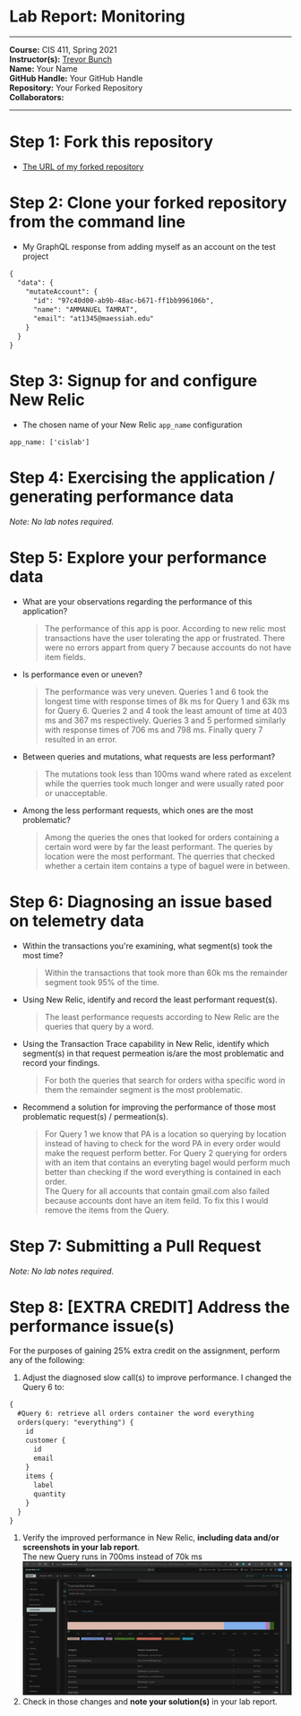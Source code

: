 # Lab Report: Monitoring
___
**Course:** CIS 411, Spring 2021  
**Instructor(s):** [Trevor Bunch](https://github.com/trevordbunch)  
**Name:** Your Name  
**GitHub Handle:** Your GitHub Handle  
**Repository:** Your Forked Repository  
**Collaborators:** 
___

# Step 1: Fork this repository
- [The URL of my forked repository](https://github.com/AmmanuelT/cis411_lab5_Monitoring)

# Step 2: Clone your forked repository from the command line
- My GraphQL response from adding myself as an account on the test project
```
{
  "data": {
    "mutateAccount": {
      "id": "97c40d00-ab9b-48ac-b671-ff1bb996106b",
      "name": "AMMANUEL TAMRAT",
      "email": "at1345@maessiah.edu"
    }
  }
}
```

# Step 3: Signup for and configure New Relic
- The chosen name of your New Relic ```app_name``` configuration
```
app_name: ['cislab']
```

# Step 4: Exercising the application / generating performance data

_Note: No lab notes required._

# Step 5: Explore your performance data
* What are your observations regarding the performance of this application? 
  > The performance of this app is poor. According to new relic most transactions have the user tolerating the app or frustrated. There were no errors appart from query 7 because accounts do not have item fields.
* Is performance even or uneven? 
  > The performance was very uneven. Queries 1 and 6 took the longest time with response times of 8k ms for Query 1 and 63k ms for Query 6. Queries 2 and 4 took the least amount of time at 403 ms and 367 ms respectively. Queries 3 and 5 performed similarly with response times of 706 ms and 798 ms. Finally query 7 resulted in an error.
* Between queries and mutations, what requests are less performant? 
  > The mutations took less than 100ms wand where rated as excelent while the querries took much longer and were usually rated poor or unacceptable.
* Among the less performant requests, which ones are the most problematic?
  > Among the queries the ones that looked for orders containing a certain word were by far the least performant. The queries by location were the most performant. The querries that checked whether a certain item contains a type of baguel were in between.

# Step 6: Diagnosing an issue based on telemetry data
* Within the transactions you're examining, what segment(s) took the most time?
  > Within the transactions that took more than 60k ms the remainder segment took 95% of the time.
* Using New Relic, identify and record the least performant request(s).
  > The least performance requests according to New Relic are the queries that query by a word.
* Using the Transaction Trace capability in New Relic, identify which segment(s) in that request permeation is/are the most problematic and record your findings.
  > For both the queries that search for orders witha specific word in them the remainder segment is the most problematic.
* Recommend a solution for improving the performance of those most problematic request(s) / permeation(s).
  > For Query 1 we know that PA is a location so querying by location instead of having to check for the word PA in every order would make the request perform better. For Query 2 querying for orders with an item that contains an everyting bagel would perform much better than checking if the word everything is contained in each order.<br> The Query for all accounts that contain gmail.com also failed because accounts dont have an item feild. To fix this I would remove the items from the Query.

# Step 7: Submitting a Pull Request
_Note: No lab notes required._

# Step 8: [EXTRA CREDIT] Address the performance issue(s)
For the purposes of gaining 25% extra credit on the assignment, perform any of the following:
1. Adjust the diagnosed slow call(s) to improve performance. 
   I changed the Query 6 to:<br>
```
{
  #Query 6: retrieve all orders container the word everything
  orders(query: "everything") {
    id
    customer {
      id
      email
    }
    items {
      label
      quantity
    }
  }
}
```

1. Verify the improved performance in New Relic, **including data and/or screenshots in your lab report**. <br>
   The new Query runs in 700ms instead of 70k ms <br>
   ![New Relic application improved performance](../assets/improvedQuery.png)
2. Check in those changes and **note your solution(s)** in your lab report.